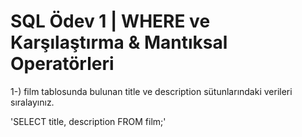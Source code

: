 # SQL Ödev 1 | WHERE ve Karşılaştırma &amp; Mantıksal Operatörleri

1-) film tablosunda bulunan title ve description sütunlarındaki verileri sıralayınız.

'SELECT title, description FROM film;'
